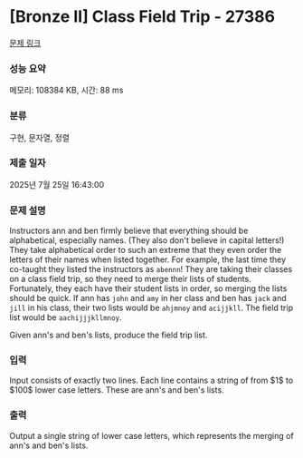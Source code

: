 # [Bronze II] Class Field Trip - 27386 

[문제 링크](https://www.acmicpc.net/problem/27386) 

### 성능 요약

메모리: 108384 KB, 시간: 88 ms

### 분류

구현, 문자열, 정렬

### 제출 일자

2025년 7월 25일 16:43:00

### 문제 설명

<p>Instructors ann and ben firmly believe that everything should be alphabetical, especially names. (They also don't believe in capital letters!) They take alphabetical order to such an extreme that they even order the letters of their names when listed together. For example, the last time they co-taught they listed the instructors as <code>abennn</code>! They are taking their classes on a class field trip, so they need to merge their lists of students. Fortunately, they each have their student lists in order, so merging the lists should be quick. If ann has <code>john</code> and <code>amy</code> in her class and ben has <code>jack</code> and <code>jill</code> in his class, their two lists would be <code>ahjmnoy</code> and <code>acijjkll</code>. The field trip list would be <code>aachijjjkllmnoy</code>. </p>

<p>Given ann's and ben's lists, produce the field trip list.</p>

### 입력 

 <p>Input consists of exactly two lines. Each line contains a string of from $1$ to $100$ lower case letters. These are ann's and ben's lists.</p>

### 출력 

 <p>Output a single string of lower case letters, which represents the merging of ann's and ben's lists.</p>

